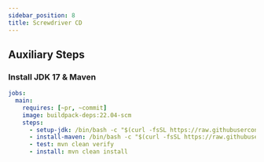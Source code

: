 ```yaml
---
sidebar_position: 8
title: Screwdriver CD
---
```


[//]: # (Copyright Jiaqi Liu)

[//]: # (Licensed under the Apache License, Version 2.0 &#40;the "License"&#41;;)
[//]: # (you may not use this file except in compliance with the License.)
[//]: # (You may obtain a copy of the License at)

[//]: # (    http://www.apache.org/licenses/LICENSE-2.0)

[//]: # (Unless required by applicable law or agreed to in writing, software)
[//]: # (distributed under the License is distributed on an "AS IS" BASIS,)
[//]: # (WITHOUT WARRANTIES OR CONDITIONS OF ANY KIND, either express or implied.)
[//]: # (See the License for the specific language governing permissions and)
[//]: # (limitations under the License.)

Auxiliary Steps
---------------

### Install JDK 17 & Maven

```yaml
jobs:
  main:
    requires: [~pr, ~commit]
    image: buildpack-deps:22.04-scm
    steps:
      - setup-jdk: /bin/bash -c "$(curl -fsSL https://raw.githubusercontent.com/QubitPi/hashicorp-aws/master/auxiliary/scripts/setup-jdk-ubuntu.sh)"
      - install-maven: /bin/bash -c "$(curl -fsSL https://raw.githubusercontent.com/QubitPi/hashicorp-aws/master/auxiliary/scripts/install-maven-ubuntu.sh)"
      - test: mvn clean verify
      - install: mvn clean install
```
